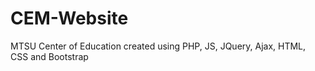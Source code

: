 # CEM-Website
MTSU Center of Education created using PHP, JS, JQuery, Ajax, HTML, CSS and Bootstrap

